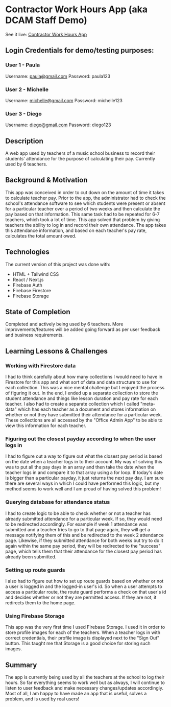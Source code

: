 # Contractor Work Hours App (aka DCAM Staff Demo)

See it live: [Contractor Work Hours App](https://glittering-youtiao-dec919.netlify.app/)

## Login Credentials for demo/testing purposes:

### User 1 - Paula
Username: paula@gmail.com
Password: paula123

### User 2 - Michelle
Username: michelle@gmail.com
Password: michelle123

### User 3 - Diego
Username: diego@gmail.com
Password: diego123

## Description
A web app used by teachers of a music school business to record their students' attendance for the purpose of calculating their pay.
Currently used by 6 teachers.

## Background & Motivation
This app was conceived in order to cut down on the amount of time it takes to calculate teacher pay. Prior to the app, the administrator had to check the school's attendance software to see which students were present or absent for a particular teacher over a period of two weeks and then calculate the pay based on that information. This same task had to be repeated for 6-7 teachers, which took a lot of time. This app solved that problem by giving teachers the ability to log in and record their own attendance. The app takes this attendance information, and based on each teacher's pay rate, calculates the total amount owed.

## Technologies
The current version of this project was done with:
* HTML + Tailwind CSS
* React / Next.js
* Firebase Auth
* Firebase Firestore
* Firebase Storage

## State of Completion
Completed and actively being used by 6 teachers. More improvements/features will be added going forward as per user feedback and business requirements.

## Learning Lessons & Challenges
### Working with Firestore data
I had to think carefully about how many collections I would need to have in Firestore for this app and what sort of data and data structure to use for each collection. This was a nice mental challenge but I enjoyed the process of figuring it out. In the end, I ended up a separate collection to store the student attendance and things like lesson duration and pay rate for each teacher. I also had to create a separate collection which I called "meta-data" which has each teacher as a document and stores information on whether or not they have submitted their attendance for a particular week. These collections are all accessed by the "Office Admin App" to be able to view this information for each teacher.

### Figuring out the closest payday according to when the user logs in
I had to figure out a way to figure out what the closest pay period is based on the date when a teacher logs in to their account. My way of solving this was to put all the pay days in an array and then take the date when the teacher logs in and compare it to that array using a for loop. If today's date is bigger than a particular payday, it just returns the next pay day. I am sure there are several ways in which I could have performed this logic, but my method seems to work well and I am proud of having solved this problem!

### Querying database for attendance status
I had to create logic to be able to check whether or not a teacher has already submitted attendance for a particular week. If so, they would need to be redirected accordingly. For example if week 1 attendance was submitted and a teacher tries to go to that page again, they will get a message notifying them of this and be redirected to the week 2 attendance page. Likewise, if they submitted attendance for both weeks but try to do it again within the same pay period, they will be redirected to the "success" page, which tells them that their attendance for the closest pay period has already been submitted.

### Setting up route guards
I also had to figure out how to set up route guards based on whether or not a user is logged in and the logged-in user's id. So when a user attempts to access a particular route, the route guard performs a check on that user's id and decides whether or not they are permitted access. If they are not, it redirects them to the home page.

### Using Firebase Storage
This app was the very first time I used Firebase Storage. I used it in order to store profile images for each of the teachers. When a teacher logs in with correct credentials, their profile image is displayed next to the "Sign Out" button. This taught me that Storage is a good choice for storing such images.

## Summary
The app is currently being used by all the teachers at the school to log their hours. So far everything seems to work well but as always, I will continue to listen to user feedback and make necessary changes/updates accordingly. Most of all, I am happy to have made an app that is useful, solves a problem, and is used by real users!